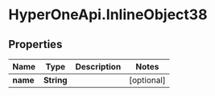 # HyperOneApi.InlineObject38

## Properties
Name | Type | Description | Notes
------------ | ------------- | ------------- | -------------
**name** | **String** |  | [optional] 


